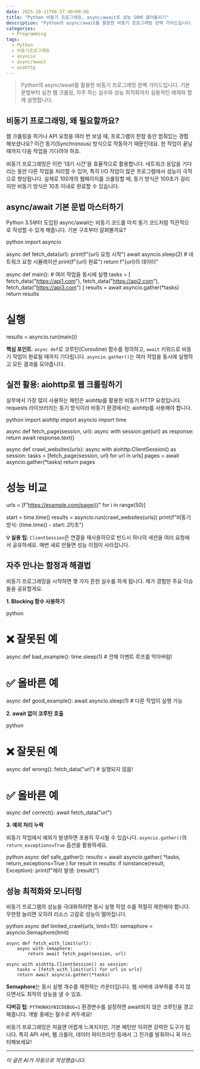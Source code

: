 ```yaml
---
date: 2025-10-11T06:57:40+09:00
title: "Python 비동기 프로그래밍, async/await로 성능 10배 끌어올리기"
description: "Python의 async/await를 활용한 비동기 프로그래밍 완벽 가이드입니다. 기본 문법부터 실전 웹 크롤링, 자주 하는 실수와 성능 최적화까지 실용적인 예제와 함께 설명합니다."
categories:
  - Programming
tags:
  - Python
  - 비동기프로그래밍
  - asyncio
  - async/await
  - aiohttp
---
```


> Python의 async/await를 활용한 비동기 프로그래밍 완벽 가이드입니다. 기본 문법부터 실전 웹 크롤링, 자주 하는 실수와 성능 최적화까지 실용적인 예제와 함께 설명합니다.



<!-- more -->

## 비동기 프로그래밍, 왜 필요할까요?

웹 크롤링을 하거나 API 요청을 여러 번 보낼 때, 프로그램이 한참 동안 멈춰있는 경험 해보셨나요? 이건 동기(Synchronous) 방식으로 작동하기 때문인데요. 한 작업이 끝날 때까지 다음 작업을 기다려야 하죠.

비동기 프로그래밍은 이런 '대기 시간'을 효율적으로 활용합니다. 네트워크 응답을 기다리는 동안 다른 작업을 처리할 수 있어, 특히 I/O 작업이 많은 프로그램에서 성능이 극적으로 향상됩니다. 실제로 100개의 웹페이지를 크롤링할 때, 동기 방식은 100초가 걸리지만 비동기 방식은 10초 이내로 완료할 수 있습니다.

## async/await 기본 문법 마스터하기

Python 3.5부터 도입된 async/await는 비동기 코드를 마치 동기 코드처럼 직관적으로 작성할 수 있게 해줍니다. 기본 구조부터 살펴볼까요?

python
import asyncio

async def fetch_data(url):
    print(f"{url} 요청 시작")
    await asyncio.sleep(2)  # 네트워크 요청 시뮬레이션
    print(f"{url} 완료")
    return f"{url}의 데이터"

async def main():
    # 여러 작업을 동시에 실행
    tasks = [
        fetch_data("https://api1.com"),
        fetch_data("https://api2.com"),
        fetch_data("https://api3.com")
    ]
    results = await asyncio.gather(*tasks)
    return results

# 실행
results = asyncio.run(main())


**핵심 포인트**: `async def`로 코루틴(Coroutine) 함수를 정의하고, `await` 키워드로 비동기 작업이 완료될 때까지 기다립니다. `asyncio.gather()`는 여러 작업을 동시에 실행하고 모든 결과를 모아줍니다.

## 실전 활용: aiohttp로 웹 크롤링하기

실무에서 가장 많이 사용하는 패턴은 aiohttp를 활용한 비동기 HTTP 요청입니다. requests 라이브러리는 동기 방식이라 비동기 환경에서는 aiohttp를 사용해야 합니다.

python
import aiohttp
import asyncio
import time

async def fetch_page(session, url):
    async with session.get(url) as response:
        return await response.text()

async def crawl_websites(urls):
    async with aiohttp.ClientSession() as session:
        tasks = [fetch_page(session, url) for url in urls]
        pages = await asyncio.gather(*tasks)
        return pages

# 성능 비교
urls = [f"https://example.com/page{i}" for i in range(50)]

start = time.time()
results = asyncio.run(crawl_websites(urls))
print(f"비동기 방식: {time.time() - start:.2f}초")


**💡 실용 팁**: `ClientSession`은 연결을 재사용하므로 반드시 하나의 세션을 여러 요청에서 공유하세요. 매번 새로 만들면 성능 이점이 사라집니다.

## 자주 만나는 함정과 해결법

비동기 프로그래밍을 시작하면 몇 가지 흔한 실수를 하게 됩니다. 제가 경험한 주요 이슈들을 공유할게요.

**1. Blocking 함수 사용하기**

python
# ❌ 잘못된 예
async def bad_example():
    time.sleep(1)  # 전체 이벤트 루프를 막아버림!

# ✅ 올바른 예
async def good_example():
    await asyncio.sleep(1)  # 다른 작업이 실행 가능


**2. await 없이 코루틴 호출**

python
# ❌ 잘못된 예
async def wrong():
    fetch_data("url")  # 실행되지 않음!

# ✅ 올바른 예
async def correct():
    await fetch_data("url")


**3. 예외 처리 누락**

비동기 작업에서 예외가 발생하면 조용히 무시될 수 있습니다. `asyncio.gather()`의 `return_exceptions=True` 옵션을 활용하세요.

python
async def safe_gather():
    results = await asyncio.gather(
        *tasks,
        return_exceptions=True
    )
    for result in results:
        if isinstance(result, Exception):
            print(f"에러 발생: {result}")


## 성능 최적화와 모니터링

비동기 프로그램의 성능을 극대화하려면 동시 실행 작업 수를 적절히 제한해야 합니다. 무한정 늘리면 오히려 리소스 고갈로 성능이 떨어집니다.

python
async def limited_crawl(urls, limit=10):
    semaphore = asyncio.Semaphore(limit)
    
    async def fetch_with_limit(url):
        async with semaphore:
            return await fetch_page(session, url)
    
    async with aiohttp.ClientSession() as session:
        tasks = [fetch_with_limit(url) for url in urls]
        return await asyncio.gather(*tasks)


**Semaphore**는 동시 실행 개수를 제한하는 카운터입니다. 웹 서버에 과부하를 주지 않으면서도 최적의 성능을 낼 수 있죠.

**디버깅 팁**: `PYTHONASYNICDEBUG=1` 환경변수를 설정하면 await되지 않은 코루틴을 경고해줍니다. 개발 중에는 필수로 켜두세요!

비동기 프로그래밍은 처음엔 어렵게 느껴지지만, 기본 패턴만 익히면 강력한 도구가 됩니다. 특히 API 서버, 웹 크롤러, 데이터 파이프라인 등에서 그 진가를 발휘하니 꼭 마스터해보세요!

---

*이 글은 AI가 자동으로 작성했습니다.*
